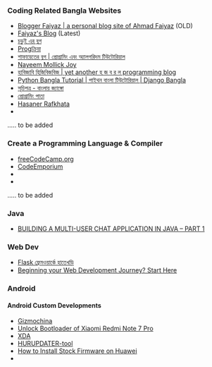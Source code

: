 <h3>Coding  Related Bangla Websites</h3>

* <a href = "https://itsfaiyaz.wordpress.com/" >Blogger Faiyaz | a personal blog site of Ahmad Faiyaz</a> (OLD)
* <a href="http://blog.faiyaz.info/">Faiyaz's Blog</a> (Latest)
* <a href="http://chorui12.blogspot.com/">চড়ুই এর ব্লগ</a>
* <a href="http://www.progkriya.org/"> Progক্রিয়া</a>
* <a href = "http://www.shafaetsplanet.com/planetcoding/">শাফায়েতের ব্লগ | প্রোগ্রামিং এবং অ্যালগরিদম টিউটোরিয়াল</a>
* <a href = "http://nayeemmollickjoy.blogspot.com/">Nayeem Mollick Joy</a>
* <a href = "https://zobayer2009.wordpress.com/">হাবিজাবি হিজিবিজবিজ | yet another হ জ ব র ল programming blog</a>
* <a href = "https://pythonbangla.com/">Python Bangla Tutorial | পাইথন বাংলা টিউটোরিয়াল | Django Bangla</a>
* <a href = "https://www.banglai-django.com/">সূচিপত্র - বাংলায় জ্যাঙ্গো</a>
* <a href = "https://medium.com/%E0%A6%AA%E0%A7%8D%E0%A6%B0%E0%A7%8B%E0%A6%97%E0%A7%8D%E0%A6%B0%E0%A6%BE%E0%A6%AE%E0%A6%BF%E0%A6%82-%E0%A6%AA%E0%A6%BE%E0%A6%A4%E0%A6%BE">প্রোগ্রামিং পাতা</a>
* <a href = "https://hellohasan.com/">Hasaner Rafkhata</a>
* <a href = ""></a>


.....  to be added

<h3>Create a Programming Language & Compiler</h3>

 * <a href = "https://www.freecodecamp.org/news/the-programming-language-pipeline-91d3f449c919/">freeCodeCamp.org</a>
 * <a href = "https://www.youtube.com/watch?v=_PlRmlYEHRo&t=312s">CodeEmporium</a>
 * <a href = ""></a>
 * <a href = ""></a>
 
 .....  to be added
 
 <h3>Java</h3>
 
   * <a href = "https://fullstackmastery.com/posts/3/building-multiuser-chat-application-java--part-1">BUILDING A MULTI-USER CHAT   APPLICATION IN JAVA – PART 1</a>
   
   
<h3>Web Dev</h3>

  * <a href="https://cse.ninja/courses/flask/?fbclid=IwAR1tu7KERscctqWFRDK9TwP1VDLu3o7UAGnH7eurV3zv0-8SKpxB2T_X8zs">Flask ফ্রেমওয়ার্কে হাতেখড়ি</a>
  * <a href="https://hackernoon.com/beginning-your-web-development-journey-start-here-7084346f5762">Beginning your Web Development Journey? Start Here</a>
  
  
<h3>Android</h3>
 
  <h4>Android Custom Developments</h4>
 
  * <a href="https://www.gizmochina.com/">Gizmochina</a>
  * <a href = "https://www.gizmochina.com/2019/08/01/bootloader-unlock-redmi-note-7-pro/">Unlock Bootloader of Xiaomi Redmi Note 7 Pro</a>
  * <a href = "https://forum.xda-developers.com/">XDA</a>
  * <a href = "https://www.getdroidtips.com/hurupdater-tool/">HURUPDATER-tool</a>
  * <a href = "https://www.getdroidtips.com/full-guide-install-stock-firmware-huawei-smartphone/">How to Install Stock Firmware on Huawei</a>
  * <a href = ""></a>
